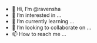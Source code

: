 - 👋 Hi, I’m @ravensha
- 👀 I’m interested in ...
- 🌱 I’m currently learning ...
- 💞️ I’m looking to collaborate on ...
- 📫 How to reach me ...

<!---
ravensha/ravensha is a ✨ special ✨ repository because its `README.md` (this file) appears on your GitHub profile.
You can click the Preview link to take a look at your changes.
--->
